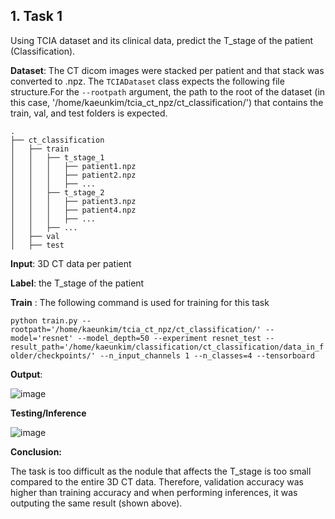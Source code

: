 ## 1. Task 1
Using TCIA dataset and its clinical data, predict the T_stage of the patient (Classification).

  **Dataset**: The CT dicom images were stacked per patient and that stack was converted to .npz. The `TCIADataset` class expects the following file structure.For the `--rootpath` argument, the path to the root of the dataset (in this case, '/home/kaeunkim/tcia_ct_npz/ct_classification/') that contains the train, val, and test folders is expected.
```
.
├── ct_classification
│   ├── train
│   │   ├── t_stage_1
│   │   │   ├── patient1.npz
│   │   │   ├── patient2.npz
│   │   │   ├── ...
│   │   ├── t_stage_2
│   │   │   ├── patient3.npz
│   │   │   ├── patient4.npz
│   │   │   ├── ...
│   │   ├── ...
│   ├── val
│   ├── test
```

  **Input**: 3D CT data per patient
  
  **Label**: the T_stage of the patient
  
  **Train** : The following command is used for training for this task
  
`python train.py --rootpath='/home/kaeunkim/tcia_ct_npz/ct_classification/' --model='resnet' --model_depth=50 --experiment resnet_test --result_path='/home/kaeunkim/classification/ct_classification/data_in_folder/checkpoints/' --n_input_channels 1 --n_classes=4 --tensorboard`
  
  **Output**:
  
![image](https://user-images.githubusercontent.com/51257208/142590081-2300e485-9fc7-48a3-b5e9-81822f4e2882.png)

  **Testing/Inference**
  
  ![image](https://user-images.githubusercontent.com/51257208/142590894-de53ff85-992d-45c1-9102-37bdc612ccab.png)

  **Conclusion:**
  
  The task is too difficult as the nodule that affects the T_stage is too small compared to the entire 3D CT data. Therefore, validation accuracy was higher than training accuracy and when performing inferences, it was outputing the same result (shown above).
